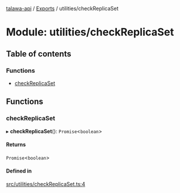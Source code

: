 [talawa-api](../README.md) / [Exports](../modules.md) / utilities/checkReplicaSet

# Module: utilities/checkReplicaSet

## Table of contents

### Functions

- [checkReplicaSet](utilities_checkReplicaSet.md#checkreplicaset)

## Functions

### checkReplicaSet

▸ **checkReplicaSet**(): `Promise`\<`boolean`\>

#### Returns

`Promise`\<`boolean`\>

#### Defined in

[src/utilities/checkReplicaSet.ts:4](https://github.com/PalisadoesFoundation/talawa-api/blob/708df7e/src/utilities/checkReplicaSet.ts#L4)

